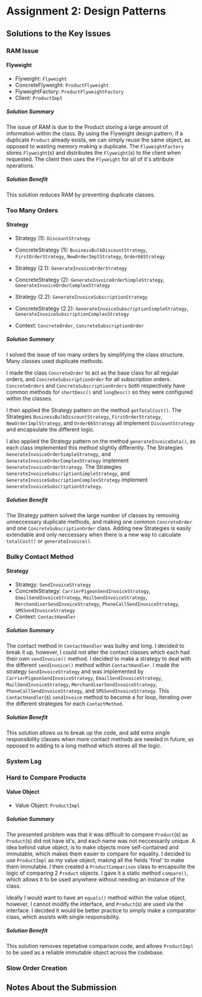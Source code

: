 # Assignment 2: Design Patterns

## Solutions to the Key Issues

### RAM Issue

#### Flyweight

- Flyweight: `Flyweight`
- ConcreteFlyweight: `ProductFlyweight`
- FlyweightFactory: `ProductFlyweightFactory`
- Client: `ProductImpl`

##### Solution Summary
The issue of RAM is due to the Product storing a large amount of information within the class. By using the Flyweight design pattern, if a duplicate `Product` already exists, we can simply reuse the same object, as opposed to wasting memory making a duplicate. The `FlyweightFactory` stores `Flyweight`(s) and distributes the `Flyweight`(s) to the client when requested. The client then uses the `Flyweight` for all of it's attribute operations.

##### Solution Benefit
This solution reduces RAM by preventing duplicate classes.

### Too Many Orders
#### Strategy
- Strategy (1): `DiscountStrategy`
- ConcreteStrategy (1): `BusinessBulkDiscountStrategy`, `FirstOrderStrategy`, `NewOrderImplStrategy`, `Order66Strategy`

- Strategy (2.1): `GenerateInvoiceOrderStrategy`
- ConcreteStrategy (2): `GenerateInvoiceOrderSimpleStrategy`, `GenerateInvoiceOrderComplexStrategy`

- Strategy (2.2): `GenerateInvoiceSubscriptionStrategy`
- ConcreteStrategy (2.2): `GenerateInvoiceSubscriptionSimpleStrategy`, `GenerateInvoiceSubscriptionComplexStrategy`

- Context: `ConcreteOrder`, `ConcreteSubscriptionOrder`


##### Solution Summary

I solved the issue of too many orders by simplifying the class structure. Many classes used duplicate methods. 

I made the class `ConcreteOrder` to act as the base class for all regular orders, and `ConcreteSubscriptionOrder` for all subscription orders. `ConcreteOrders` and `ConcreteSubscriptionOrders` both respectively have common methods for `shortDesc()` and `longDesc()` so they were configured within the classes.

I then applied the Strategy pattern on the method `getTotalCost()`. The Strategies `BusinessBulkDiscountStrategy`, `FirstOrderStrategy`, `NewOrderImplStrategy`, and `Order66Strategy` all implement `DiscountStrategy` and encapsulate the different logic. 

I also applied the Strategy pattern on the method `generateInvoiceData()`, as each class implemented this method slightly
differently. The Strategies `GenerateInvoiceOrderSimpleStrategy`, and `GenerateInvoiceOrderComplexStrategy` implement
`GenerateInvoiceOrderStrategy`. The Strategies `GenerateInvoiceSubscriptionSimpleStrategy`, and 
`GenerateInvoiceSubscriptionComplexStrategy` implement `GenerateInvoiceSubscriptionStrategy`.

##### Solution Benefit

The Strategy pattern solved the large number of classes by removing unneccessary duplicate methods, and making one 
common `ConcreteOrder` and one `ConcreteSubscriptionOrder` class. Adding new Strategies is easily extendable and only 
neccessary when there is a new way to calculate `totalCost()` or `generateInvoice()`.

### Bulky Contact Method
#### Strategy
- Strategy: `SendInvoiceStrategy`
- ConcreteStrategy: `CarrierPigeonSendInvoiceStrategy`, `EmailSendInvoiceStrategy`, `MailSendInvoiceStrategy`, `MerchandiserSendInvoiceStrategy`, `PhoneCallSendInvoiceStrategy`, `SMSSendInvoiceStrategy`
- Context: `ContactHandler`

##### Solution Summary
The contact method in `ContactHandler` was bulky and long. I decided to break it up, however, I could not alter the contact classes which each had their own `sendInvoice()` method. I decided to make a strategy to deal with the different `sendInvoice()` method within `ContactHandler`. I made the strategy `SendInvoiceStrategy` and was implemented by `CarrierPigeonSendInvoiceStrategy`, `EmailSendInvoiceStrategy`, `MailSendInvoiceStrategy`, `MerchandiserSendInvoiceStrategy`, `PhoneCallSendInvoiceStrategy`, and `SMSSendInvoiceStrategy`. This `ContactHandler`(s) `sendInvoice` method to become a for loop, iterating over the different strategies for each `ContactMethod`. 
##### Solution Benefit
This solution allows us to break up the code, and add extra single responsibility classes when more contact methods are needed in future, as opposed to adding to a long method which stores all the logic.

### System Lag


### Hard to Compare Products
#### Value Object
- Value Object: `ProductImpl`

##### Solution Summary
The presented problem was that it was difficult to compare `Product`(s) as `Product`(s) did not have id's, and each name was not neccessarily unique. A idea behind value object, is to make objects more self-contained and immutable, which makes them easier to compare for equality. I decided to use `ProductImpl` as my value object, making all the fields 'final' to make them immutable. I then created a `ProductComparison` class to encapsulte the logic of comparing 2 `Product` objects. I gave it a static method `compare()`, which allows it to be used anywhere without needing an instance of the class.

Ideally I would want to have an `equals()` method within the value object, however, I cannot modify the interface, and `Product`(s) are used via the interface. I decided it would be better practice to simply make a comparator class, which assists with single responsibility.

##### Solution Benefit
This solution removes repetative comparison code, and allows `ProductImpl` to be used as a reliable immutable object across the codebase.


### Slow Order Creation


## Notes About the Submission